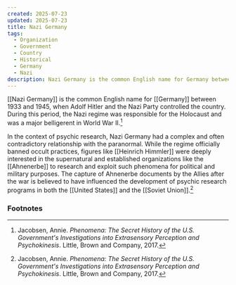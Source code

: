 ```yaml
---
created: 2025-07-23
updated: 2025-07-23
title: Nazi Germany
tags:
  - Organization
  - Government
  - Country
  - Historical
  - Germany
  - Nazi
description: Nazi Germany is the common English name for Germany between 1933 and 1945, when Adolf Hitler and the Nazi Party controlled the country.
---
```


[[Nazi Germany]] is the common English name for [[Germany]] between 1933 and 1945, when Adolf Hitler and the Nazi Party controlled the country. During this period, the Nazi regime was responsible for the Holocaust and was a major belligerent in World War II.[^1]

In the context of psychic research, Nazi Germany had a complex and often contradictory relationship with the paranormal. While the regime officially banned occult practices, figures like [[Heinrich Himmler]] were deeply interested in the supernatural and established organizations like the [[Ahnenerbe]] to research and exploit such phenomena for political and military purposes. The capture of Ahnenerbe documents by the Allies after the war is believed to have influenced the development of psychic research programs in both the [[United States]] and the [[Soviet Union]].[^1]

### Footnotes
[^1]: Jacobsen, Annie. *Phenomena: The Secret History of the U.S. Government's Investigations into Extrasensory Perception and Psychokinesis*. Little, Brown and Company, 2017.

